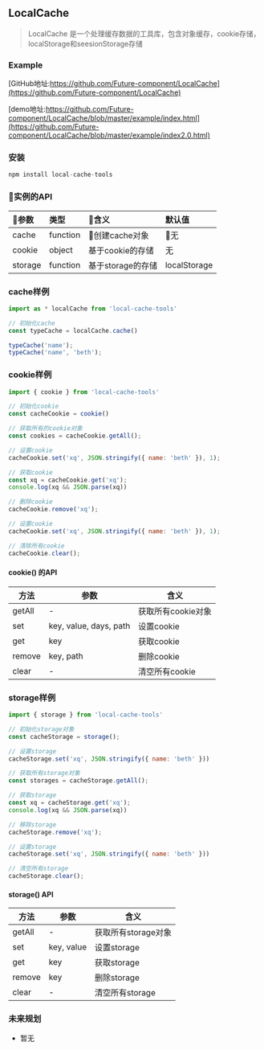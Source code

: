 ## LocalCache
> LocalCache 是一个处理缓存数据的工具库，包含对象缓存，cookie存储，localStorage和seesionStorage存储
  
### Example
[GitHub地址:https://github.com/Future-component/LocalCache](https://github.com/Future-component/LocalCache)

[demo地址:https://github.com/Future-component/LocalCache/blob/master/example/index.html](https://github.com/Future-component/LocalCache/blob/master/example/index2.0.html)

### 安装
```js
npm install local-cache-tools
```

### 实例的API

参数 | 类型 | 含义 | 默认值
:---|:---|:---|:----
cache | function | 创建cache对象 | 无
cookie | object | 基于cookie的存储 | 无
storage | function | 基于storage的存储 | localStorage

### cache样例
```js
import as * localCache from 'local-cache-tools'

// 初始化cache
const typeCache = localCache.cache()

typeCache('name');
typeCache('name', 'beth');
```

### cookie样例
```js
import { cookie } from 'local-cache-tools'

// 初始化cookie
const cacheCookie = cookie()

// 获取所有的cookie对象
const cookies = cacheCookie.getAll();

// 设置cookie
cacheCookie.set('xq', JSON.stringify({ name: 'beth' }), 1);

// 获取cookie
const xq = cacheCookie.get('xq');
console.log(xq && JSON.parse(xq))

// 删除cookie
cacheCookie.remove('xq');

// 设置cookie
cacheCookie.set('xq', JSON.stringify({ name: 'beth' }), 1);

// 清除所有cookie
cacheCookie.clear();
```

#### cookie() 的API

方法 | 参数 | 含义
---|---|---
getAll | - | 获取所有cookie对象
set | key, value, days, path | 设置cookie
get | key | 获取cookie
remove | key, path | 删除cookie
clear | - | 清空所有cookie

### storage样例
```js
import { storage } from 'local-cache-tools'

// 初始化storage对象
const cacheStorage = storage();

// 设置storage
cacheStorage.set('xq', JSON.stringify({ name: 'beth' }))

// 获取所有storage对象
const storages = cacheStorage.getAll();

// 获取storage
const xq = cacheStorage.get('xq');
console.log(xq && JSON.parse(xq))

// 移除storage
cacheStorage.remove('xq');

// 设置storage
cacheStorage.set('xq', JSON.stringify({ name: 'beth' }))

// 清空所有storage
cacheStorage.clear();
```

#### storage() API
方法 | 参数 | 含义
---|---|---
getAll | - | 获取所有storage对象
set | key, value | 设置storage
get | key | 获取storage
remove | key | 删除storage
clear | - | 清空所有storage

### 未来规划
* 暂无
